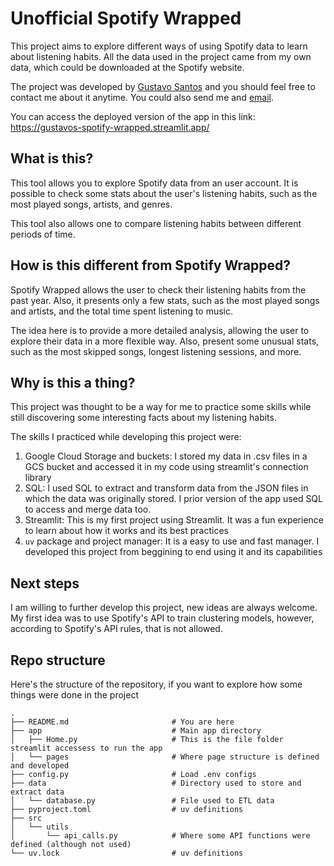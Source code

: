 # Unofficial Spotify Wrapped

This project aims to explore different ways of using Spotify data to learn about listening habits.
All the data used in the project came from my own data, which could be downloaded at the Spotify website.

The project was developed by [Gustavo Santos](https://www.linkedin.com/in/gustavopsantos/) and you should feel free to contact me about it anytime. You could also send me and [email](mailto:gupaulasan@gmail.com).

You can access the deployed version of the app in this link: https://gustavos-spotify-wrapped.streamlit.app/

## What is this?
    
This tool allows you to explore Spotify data from an user account. It is possible to check some stats about the user's listening habits, such as the most played songs, artists, and genres.

This tool also allows one to compare listening habits between different periods of time.

## How is this different from Spotify Wrapped?
Spotify Wrapped allows the user to check their listening habits from the past year. Also, it presents only a few stats, such as the most played songs and artists, and the total time spent listening to music.

The idea here is to provide a more detailed analysis, allowing the user to explore their data in a more flexible way. Also, present some unusual stats, such as the most skipped songs, longest listening sessions, and more.

## Why is this a thing?

This project was thought to be a way for me to practice some skills while still discovering some interesting facts about my listening habits.

The skills I practiced while developing this project were:
1. Google Cloud Storage and buckets: I stored my data in .csv files in a GCS bucket and accessed it in my code using streamlit's connection library
2. SQL: I used SQL to extract and transform data from the JSON files in which the data was originally stored. I prior version of the app used SQL to access and merge data too.
3. Streamlit: This is my first project using Streamlit. It was a fun experience to learn about how it works and its best practices
4. `uv` package and project manager: It is a easy to use and fast manager. I developed this project from beggining to end using it and its capabilities

## Next steps
I am willing to further develop this project, new ideas are always welcome. My first idea was to use Spotify's API to train clustering models, however, according to Spotify's API rules, that is not allowed.

## Repo structure

Here's the structure of the repository, if you want to explore how some things were done in the project

```
.
├── README.md                       # You are here
├── app                             # Main app directory
│   ├── Home.py                     # This is the file folder streamlit accessess to run the app
│   └── pages                       # Where page structure is defined and developed
├── config.py                       # Load .env configs
├── data                            # Directory used to store and extract data
│   └── database.py                 # File used to ETL data
├── pyproject.toml                  # uv definitions
├── src                             
│   └── utils   
│       └── api_calls.py            # Where some API functions were defined (although not used)
└── uv.lock                         # uv definitions
```